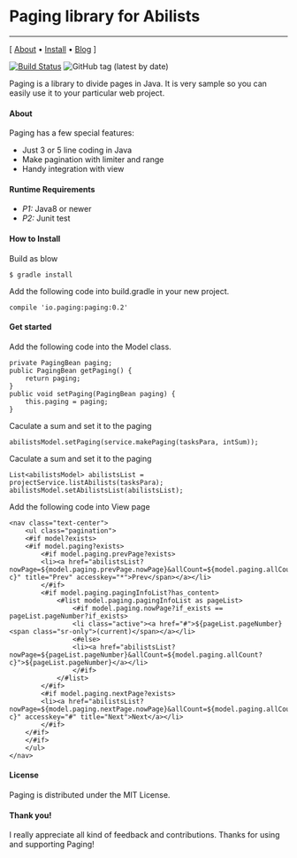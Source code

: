 # Paging library for Abilists
--------------------------------------------------

\[ [About](https://github.com/abilists/paging) •
[Install](https://github.com/abilists/paging) • [Blog](http://njoonk.blogspot.jp/) \]

[![Build Status](https://travis-ci.org/abilists/paging.svg?branch=master)](https://travis-ci.org/abilists/paging)
![GitHub tag (latest by date)](https://img.shields.io/github/v/tag/abilists/paging)


Paging is a library to divide pages in Java. It is very sample so you can easily use it to your
particular web project.

#### About
Paging has a few special features:

* Just 3 or 5 line coding in Java
* Make pagination with limiter and range
* Handy integration with view
#### Runtime Requirements

- *P1:* Java8 or newer
- *P2:* Junit test

#### How to Install
Build as blow
```
$ gradle install
```
Add the following code into build.gradle in your new project.
```
compile 'io.paging:paging:0.2'
```
#### Get started
Add the following code into the Model class.
```
private PagingBean paging;
public PagingBean getPaging() {
	return paging;
}
public void setPaging(PagingBean paging) {
	this.paging = paging;
}
```
Caculate a sum and set it to the paging
```
abilistsModel.setPaging(service.makePaging(tasksPara, intSum));
```
Caculate a sum and set it to the paging
```
List<abilistsModel> abilistsList = projectService.listAbilists(tasksPara);
abilistsModel.setAbilistsList(abilistsList);

```
Add the following code into View page
```
<nav class="text-center">
    <ul class="pagination">
    <#if model?exists>
  	<#if model.paging?exists>
		<#if model.paging.prevPage?exists>
		<li><a href="abilistsList?nowPage=${model.paging.prevPage.nowPage}&allCount=${model.paging.allCount?c}" title="Prev" accesskey="*">Prev</span></a></li>
		</#if>
		<#if model.paging.pagingInfoList?has_content>
			<#list model.paging.pagingInfoList as pageList>
				<#if model.paging.nowPage?if_exists == pageList.pageNumber?if_exists>
				<li class="active"><a href="#">${pageList.pageNumber} <span class="sr-only">(current)</span></a></li>
				<#else>
				<li><a href="abilistsList?nowPage=${pageList.pageNumber}&allCount=${model.paging.allCount?c}">${pageList.pageNumber}</a></li>
				</#if>
			</#list>
		</#if>
		<#if model.paging.nextPage?exists>
		<li><a href="abilistsList?nowPage=${model.paging.nextPage.nowPage}&allCount=${model.paging.allCount?c}" accesskey="#" title="Next">Next</a></li>
		</#if>
	</#if>
	</#if>
  	</ul>
</nav>
```
#### License

Paging is distributed under the MIT License.


#### Thank you!

I really appreciate all kind of feedback and contributions. Thanks for using and supporting Paging!
